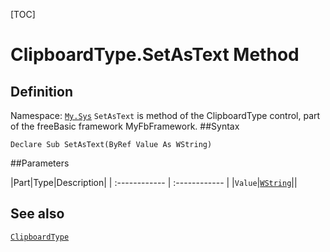 [TOC]
# ClipboardType.SetAsText Method

## Definition
Namespace: [`My.Sys`](My.Sys.md)
`SetAsText` is method of the ClipboardType control, part of the freeBasic framework MyFbFramework.
##Syntax
```freeBasic
Declare Sub SetAsText(ByRef Value As WString)
```

##Parameters

|Part|Type|Description|
| :------------ | :------------ |
|`Value`|[`WString`]("https://www.freebasic.net/wiki/KeyPgWString")||
## See also
[`ClipboardType`](ClipboardType.md)
